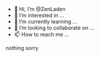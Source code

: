 - 👋 Hi, I’m @ZenLaden
- 👀 I’m interested in ...
- 🌱 I’m currently learning ...
- 💞️ I’m looking to collaborate on ...
- 📫 How to reach me ...

nothing
sorry

<!---
ZenLaden/ZenLaden is a ✨ special ✨ repository because its `README.md` (this file) appears on your GitHub profile.
You can click the Preview link to take a look at your changes.
--->
